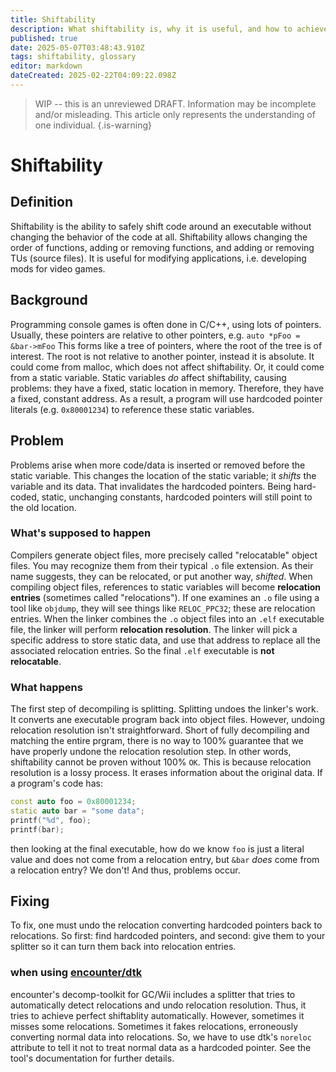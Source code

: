 ```yaml
---
title: Shiftability
description: What shiftability is, why it is useful, and how to achieve it
published: true
date: 2025-05-07T03:48:43.910Z
tags: shiftability, glossary
editor: markdown
dateCreated: 2025-02-22T04:09:22.098Z
---
```




<!-- LOL i am not a good writer >.< --> 
<!-- i am NOT an expert in this, i am a NOVICE --> 

> WIP -- this is an unreviewed DRAFT. Information may be incomplete and/or misleading. This article only represents the understanding of one individual.
{.is-warning}



# Shiftability

  ## <!-- Bad --> Definition
  Shiftability is the ability to safely shift code around an executable without changing the behavior of the code at all. Shiftability allows changing the order of functions, adding or removing functions, and adding or removing TUs (source files). It is useful for modifying applications, i.e. developing mods for video games.
  ## Background
  Programming console games is often done in C/C++, using lots of pointers. Usually, these pointers are relative to other pointers, e.g. `auto *pFoo = &bar->mFoo` This forms like a tree of pointers, where the root of the tree is of interest. The root is not relative to another pointer, instead it is absolute. It could come from malloc, which does not affect shiftability. <!-- (TODO: maybe add code exmaples for these.) --> Or, it could come from a static variable. Static variables _do_ affect shiftability, causing problems: they have a fixed, static location in memory. Therefore, they have a fixed, constant address. <!-- (TODO: is this true? what are other case of hardcoded pointers) --> As a result, a program will use hardcoded pointer literals (e.g. `0x80001234`) to reference these static variables. 
  ## Problem
  Problems arise when more code/data is inserted or removed before the static variable. This changes the location of the static variable; it _shifts_ the variable and its data. That invalidates the hardcoded pointers. Being hard-coded, static, unchanging constants, hardcoded pointers will still point to the old location.
  ### What's supposed to happen
  Compilers generate object files, more precisely called "relocatable" object files. You may recognize them from their typical `.o` file extension. As their name suggests, they can be relocated, or put another way, *shifted*. When compiling object files, references to static variables will become **relocation entries** (sometimes called "relocations"). <!-- (TODO: is this true? what is it actually called) --> If one examines an `.o` file  using a tool like `objdump`, they will <!-- (TODO: will they tho? confirm accuracy/veracity. what is a compiler/platform agnostic way to phrase this?) --> see things like `RELOC_PPC32`; these are relocation entries. <!-- (TODO: example. maybe, use vabolds dtk training framework to make an example?) --> When the linker combines the `.o` object files into an `.elf` executable file, the linker will perform **relocation resolution**. The linker will pick a specific address to store static data, and use that address to replace all the associated relocation entries. So the final `.elf` executable is **not relocatable**.<!-- See [reference here](TODO: find a reference that doens't suck and actually makes some sense). -->
  ### What happens
  The first step of decompiling is splitting<!-- , see [splitting](TODO maybe link the melee page, it has a good explanatin. maybe split that section to its own article??) -->. Splitting undoes the linker's work. It converts ane executable program back into object files. However, undoing relocation resolution isn't straightforward. Short of fully decompiling and matching the entire prgram, there is no way to 100% guarantee that we have properly undone the relocation resolution step. In other words, shiftability cannot be proven without 100% `OK`. <!-- (TODO: is this true?) --> This is because relocation resolution is a lossy process. It erases information about the original data.  If a program's code has:
  ```cpp
  const auto foo = 0x80001234;
  static auto bar = "some data";
  printf("%d", foo);
  printf(bar);
  ```
  then looking at the final executable, how do we know `foo` is just a literal value and does not come from a relocation entry, but `&bar` *does* come from a relocation entry? <!-- TODO: I don't think this example is good or correct. --> We don't! And thus, problems occur.

  ## Fixing
  To fix, one must undo the relocation converting hardcoded pointers back to relocations. So first: find hardcoded pointers, and second: give them to your splitter so it can turn them back into relocation entries.
  ### when using [encounter/dtk](https://github.com/encounter/decomp-toolkit)
  encounter's decomp-toolkit for GC/Wii includes a splitter that tries to automatically detect relocations and undo relocation resolution. Thus, it tries to achieve perfect shiftablity automatically. However, sometimes it misses some relocations. Sometimes it fakes relocations, erroneously converting normal data into relocations. So, we have to use dtk's `noreloc` attribute to tell it not to treat normal data as a hardcoded pointer. <!-- (TODO: mayb add example of a string or somethign that looks liek a pointer. or jsut grep "noreloc" accross dtk projects to find examples.) --> See the tool's documentation for further details.